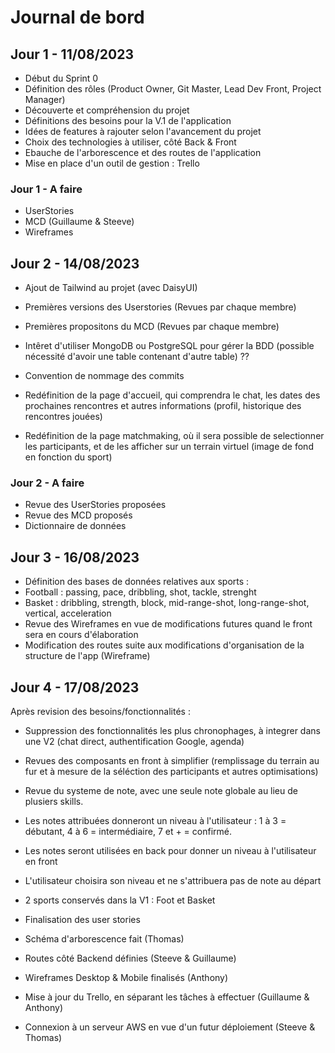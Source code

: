 # Journal de bord

## Jour 1 - 11/08/2023

- Début du Sprint 0
- Définition des rôles (Product Owner, Git
Master, Lead Dev Front, Project Manager)
- Découverte et compréhension du projet
- Définitions des besoins pour la V.1 de l'application
- Idées de features à rajouter selon l'avancement du projet
- Choix des technologies à utiliser, côté Back & Front
- Ebauche de l'arborescence et des routes de l'application
- Mise en place d'un outil de gestion : Trello

### Jour 1 - A faire

- UserStories
- MCD (Guillaume & Steeve)
- Wireframes

## Jour 2 - 14/08/2023

- Ajout de Tailwind au projet (avec DaisyUI)
- Premières versions des Userstories (Revues par chaque membre)
- Premières propositons du MCD (Revues par chaque membre)
- Intêret d'utiliser MongoDB ou PostgreSQL pour gérer la BDD (possible nécessité d'avoir une table contenant d'autre table) ??
- Convention de nommage des commits

- Redéfinition de la page d'accueil, qui comprendra le chat, les dates des prochaines rencontres et autres informations (profil, historique des rencontres jouées)
- Redéfinition de la page matchmaking, où il sera possible de selectionner les participants, et de les afficher sur un terrain virtuel (image de fond en fonction du sport)

### Jour 2 - A faire

- Revue des UserStories proposées
- Revue des MCD proposés
- Dictionnaire de données

## Jour 3 - 16/08/2023

- Définition des bases de données relatives aux sports :
- Football : passing, pace, dribbling, shot, tackle, strenght
- Basket : dribbling, strength, block, mid-range-shot, long-range-shot, vertical, acceleration
- Revue des Wireframes en vue de modifications futures quand le front sera en cours d'élaboration
- Modification des routes suite aux modifications d'organisation de la structure de l'app (Wireframe)

## Jour 4 - 17/08/2023

Après revision des besoins/fonctionnalités :

- Suppression des fonctionnalités les plus chronophages, à integrer dans une V2 (chat direct, authentification Google, agenda)
- Revues des composants en front à simplifier (remplissage du terrain au fur et à mesure de la séléction des participants et autres optimisations)
- Revue du systeme de note, avec une seule note globale au lieu de plusiers skills.
- Les notes attribuées donneront un niveau à l'utilisateur : 1 à 3 = débutant, 4 à 6 = intermédiaire, 7 et + = confirmé.
- Les notes seront utilisées en back pour donner un niveau à l'utilisateur en front
- L'utilisateur choisira son niveau et ne s'attribuera pas de note au départ
- 2 sports conservés dans la V1 : Foot et Basket
- Finalisation des user stories

- Schéma d'arborescence fait (Thomas)
- Routes côté Backend définies (Steeve & Guillaume)
- Wireframes Desktop & Mobile finalisés (Anthony)
- Mise à jour du Trello, en séparant les tâches à effectuer (Guillaume & Anthony)
- Connexion à un serveur AWS en vue d'un futur déploiement (Steeve & Thomas)
